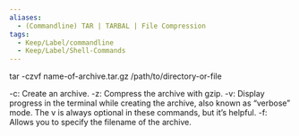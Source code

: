 ```yaml
---
aliases:
  - (Commandline) TAR | TARBAL | File Compression
tags:
  - Keep/Label/commandline
  - Keep/Label/Shell-Commands
---
```


tar -czvf name-of-archive.tar.gz /path/to/directory-or-file

-c: Create an archive.
-z: Compress the archive with gzip.
-v: Display progress in the terminal while creating the archive, also known as “verbose” mode. The v is always optional in these commands, but it’s helpful.
-f: Allows you to specify the filename of the archive.